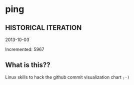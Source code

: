 # ping

## HISTORICAL ITERATION
2013-10-03

Incremented: 5967

## What is this?? 
Linux skills to hack the github commit visualization chart `;-)`
